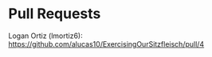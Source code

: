 # Pull Requests

Logan Ortiz (lmortiz6): https://github.com/alucas10/ExercisingOurSitzfleisch/pull/4
